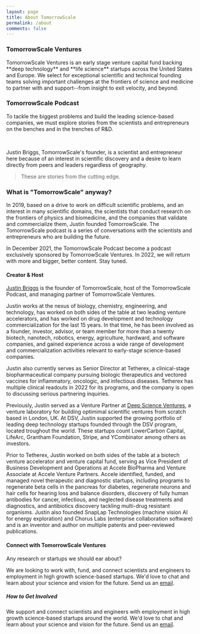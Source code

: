 ```yaml
---
layout: page
title: About TomorrowScale
permalink: /about
comments: false
---
```


<div class="row justify-content-between">
<div class="col-md-8 pr-5 about-us">

<h3>TomorrowScale Ventures</h3>
TomorrowScale Ventures is an early stage venture capital fund backing **deep technology** and **life science** startups across the United States and Europe. We select for exceptional scientific and technical founding teams solving important challenges at the frontiers of science and medicine to partner with and support--from insight to exit velocity, and beyond. 

<h3>TomorrowScale Podcast</h3>

<p>To tackle the biggest problems and build the leading science-based companies, we must explore stories from the scientists and entrepreneurs on the benches and in the trenches of R&D. </p><br><p>Justin Briggs, TomorrowScale's founder, is a scientist and entrepreneur here because of an interest in scientific discovery and a desire to learn directly from peers and leaders regardless of geography.</p>

<blockquote>These are stories from the cutting edge.</blockquote>

<h3>What is "TomorrowScale" anyway?</h3>

<p>In 2019, based on a drive to work on difficult scientific problems, and an interest in many scientific domains, the scientists that conduct research on the frontiers of physics and biomedicine, and the companies that validate and commercialize them, Justin founded TomorrowScale. The TomorrowScale podcast is a series of conversations with the scientists and entrepreneurs who are building the future.</p>

<p>In December 2021, the TomorrowScale Podcast become a podcast exclusively sponsored by TomorrowScale Ventures. In 2022, we will return with more and bigger, better content. Stay tuned.</p>

<h4>Creator & Host</h4>

<p><a target="_blank" href="https://linkedin.com/in/briggsly">Justin Briggs</a> is the founder of TomorrowScale, host of the TomorrowScale Podcast, and managing partner of TomorrowScale Ventures. </p>

<p>Justin works at the nexus of biology, chemistry, engineering, and technology, has worked on both sides of the table at two leading venture accelerators, and has worked on drug development and technology commercialization for the last 15 years. In that time, he has been involved as a founder, investor, advisor, or team member for more than a twenty biotech, nanotech, robotics, energy, agriculture, hardward, and software companies, and gained experience across a wide range of development and commercialization activities relevant to early-stage science-based companies.</p>

<p>Justin also currently serves as Senior Director at Tetherex, a clinical-stage biopharmaceutical company pursuing biologic therapeutics and vectored vaccines for inflammatory, oncologic, and infectious diseases. Tetherex has multiple clinical readouts in 2022 for its programs, and the company is open to discussing serious partnering inquiries.</p>

<p>Previously, Justin served as a Venture Partner at <a target="_blank" href="https://deepscienceventures.com">Deep Science Ventures</a>, a venture laboratory for building optimimal scientific ventures from scratch based in London, UK. At DSV, Justin supported the growing portfolio of leading deep technology startups founded through the DSV program, located troughout the world. These startups count LowerCarbon Capital, LifeArc, Grantham Foundation, Stripe, and YCombinator among others as investors.</p>

<p>Prior to Tetherex, Justin worked on both sides of the table at a biotech venture accelerator and venture capital fund, serving as Vice President of Business Development and Operations at Accele BioPharma and Venture Associate at Accele Venture Partners. Accele identified, funded, and managed novel therapeutic and diagnostic startups, including programs to regenerate beta cells in the pancreas for diabetes, regenerate neurons and hair cells for hearing loss and balance disorders, discovery of fully human antibodies for cancer, infectious, and neglected disease treatments and diagnostics, and antibiotics discovery tackling multi-drug resistant organisms. Justin also founded SnapLap Technologies (machine vision AI for energy exploration) and Chorus Labs (enterprise collaboration software) and is an inventor and author on multiple patents and peer-reviewed publications.</p>

<h4>Connect with TomorrowScale Ventures</h4>

<p>Any research or startups we should ear about? </p>

<p>We are looking to work with, fund, and connect scientists and engineers to employment in high growth science-based startups. We'd love to chat and learn about your science and vision for the future. Send us an <a href="mailto:justin@tomorrowscale.com?subject=TomorrowScale+Inquiry">email</a>.</p>

</div>

<div class="col-md-4">

<div class="sticky-top sticky-top-80">
<h5>How to Get Involved</h5>

<p>We support and connect scientists and engineers with employment in high growth science-based startups around the world. We'd love to chat and learn about your science and vision for the future. Send us an <a href="mailto:justin@tomorrowscale.com?subject=TomorrowScale+Inquiry">email</a>.</p> 

</div>
</div>
</div>